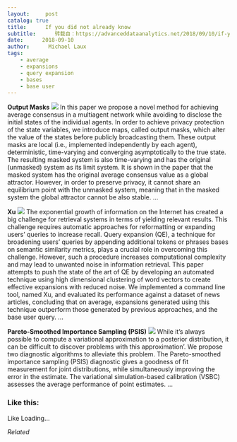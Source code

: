 ```yaml
---
layout:     post
catalog: true
title:      If you did not already know
subtitle:      转载自：https://advanceddataanalytics.net/2018/09/10/if-you-did-not-already-know-479/
date:      2018-09-10
author:      Michael Laux
tags:
    - average
    - expansions
    - query expansion
    - bases
    - base user
---
```


**Output Masks** ![](https://aboutdataanalytics.files.wordpress.com/2015/01/google.png?w=529)
In this paper we propose a novel method for achieving average consensus in a multiagent network while avoiding to disclose the initial states of the individual agents. In order to achieve privacy protection of the state variables, we introduce maps, called output masks, which alter the value of the states before publicly broadcasting them. These output masks are local (i.e., implemented independently by each agent), deterministic, time-varying and converging asymptotically to the true state. The resulting masked system is also time-varying and has the original (unmasked) system as its limit system. It is shown in the paper that the masked system has the original average consensus value as a global attractor. However, in order to preserve privacy, it cannot share an equilibrium point with the unmasked system, meaning that in the masked system the global attractor cannot be also stable. … 

**Xu** ![](https://aboutdataanalytics.files.wordpress.com/2015/01/google.png?w=529)
The exponential growth of information on the Internet has created a big challenge for retrieval systems in terms of yielding relevant results. This challenge requires automatic approaches for reformatting or expanding users’ queries to increase recall. Query expansion (QE), a technique for broadening users’ queries by appending additional tokens or phrases bases on semantic similarity metrics, plays a crucial role in overcoming this challenge. However, such a procedure increases computational complexity and may lead to unwanted noise in information retrieval. This paper attempts to push the state of the art of QE by developing an automated technique using high dimensional clustering of word vectors to create effective expansions with reduced noise. We implemented a command line tool, named Xu, and evaluated its performance against a dataset of news articles, concluding that on average, expansions generated using this technique outperform those generated by previous approaches, and the base user query. … 

**Pareto-Smoothed Importance Sampling (PSIS)** ![](https://aboutdataanalytics.files.wordpress.com/2015/01/google.png?w=529)
While it’s always possible to compute a variational approximation to a posterior distribution, it can be difficult to discover problems with this approximation’. We propose two diagnostic algorithms to alleviate this problem. The Pareto-smoothed importance sampling (PSIS) diagnostic gives a goodness of fit measurement for joint distributions, while simultaneously improving the error in the estimate. The variational simulation-based calibration (VSBC) assesses the average performance of point estimates. … 





### Like this:

Like Loading...


*Related*

